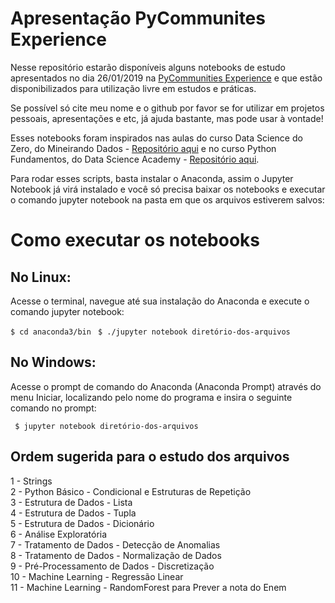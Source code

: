 # Apresentação PyCommunites Experience

Nesse repositório estarão disponíveis alguns notebooks de estudo apresentados no dia 26/01/2019 na [PyCommunities Experience](https://pycommunitiesexperience.github.io/) e que estão disponibilizados para utilização livre em estudos e práticas.

Se possível só cite meu nome e o github por favor se for utilizar em projetos pessoais, apresentações e etc, já ajuda bastante, mas pode usar à vontade!

Esses notebooks foram inspirados nas aulas do curso Data Science do Zero, do Mineirando Dados - [Repositório aqui](https://github.com/minerandodados/mdrepo) e no curso Python Fundamentos, do Data Science Academy - [Repositório aqui](https://github.com/dsacademybr/PythonFundamentos).

Para rodar esses scripts, basta instalar o Anaconda, assim o Jupyter Notebook já virá instalado e você só precisa baixar os notebooks e executar o comando jupyter notebook na pasta em que os arquivos estiverem salvos:

# Como executar os notebooks

## No Linux: 

Acesse o terminal, navegue até sua instalação do Anaconda e execute o comando jupyter notebook:

``` $ cd anaconda3/bin ```
```  $ ./jupyter notebook diretório-dos-arquivos ```

## No Windows: 

Acesse o prompt de comando do Anaconda (Anaconda Prompt) através do menu Iniciar, localizando pelo nome do programa e insira o seguinte comando no prompt:

```  $ jupyter notebook diretório-dos-arquivos ```

## Ordem sugerida para o estudo dos arquivos

1 - Strings <br>
2 - Python Básico - Condicional e Estruturas de Repetição <br>
3 - Estrutura de Dados - Lista <br>
4 - Estrutura de Dados - Tupla <br>
5 - Estrutura de Dados - Dicionário <br>
6 - Análise Exploratória <br>
7 - Tratamento de Dados - Detecção de Anomalias <br>
8 - Tratamento de Dados - Normalização de Dados <br>
9 - Pré-Processamento de Dados - Discretização <br>
10 - Machine Learning - Regressão Linear <br>
11 - Machine Learning - RandomForest para Prever a nota do Enem <br>
